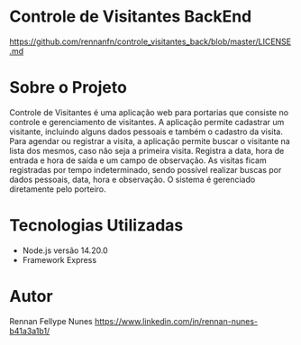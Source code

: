 # Controle de Visitantes BackEnd
https://github.com/rennanfn/controle_visitantes_back/blob/master/LICENSE.md

# Sobre o Projeto
Controle de Visitantes é uma aplicação web para portarias que consiste no controle e gerenciamento de visitantes. A aplicação permite cadastrar um visitante, incluindo
alguns dados pessoais e também o cadastro da visita. Para agendar ou registrar a visita, a aplicação permite buscar o visitante na lista dos mesmos, caso não seja a 
primeira visita. Registra a data, hora de entrada e hora de saída e um campo de observação. As visitas ficam registradas por tempo indeterminado, sendo possível realizar
buscas por dados pessoais, data, hora e observação. O sistema é gerenciado diretamente pelo porteiro.

# Tecnologias Utilizadas
- Node.js versão 14.20.0 
- Framework Express

# Autor
Rennan Fellype Nunes 
https://www.linkedin.com/in/rennan-nunes-b41a3a1b1/

